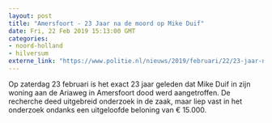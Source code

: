 ```yaml
---
layout: post
title: "Amersfoort - 23 Jaar na de moord op Mike Duif"
date: Fri, 22 Feb 2019 15:13:00 GMT
categories: 
- noord-holland 
- hilversum 
externe_link: "https://www.politie.nl/nieuws/2019/februari/22/23-jaar-na-de-moord-op-mike-duif.html"
---
```


Op zaterdag 23 februari is het exact 23 jaar geleden dat Mike Duif in zijn woning aan de Ariaweg in Amersfoort dood werd aangetroffen. De recherche deed uitgebreid onderzoek in de zaak, maar liep vast in het onderzoek ondanks een uitgeloofde beloning van € 15.000.

